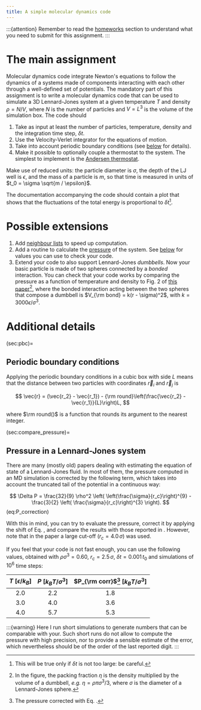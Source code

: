 ```yaml
---
title: A simple molecular dynamics code
---
```


:::{attention}
Remember to read the [homeworks](#sec:homeworks) section to understand what you need to submit for this assignment.
:::

# The main assignment

Molecular dynamics code integrate Newton's equations to follow the dynamics of a systems made of components interacting with each other through a well-defined set of potentials. The mandatory part of this assignment is to write a molecular dynamics code that can be used to simulate a 3D Lennard-Jones system at a given temperature $T$ and density $\rho = N / V$, where $N$ is the number of particles and $V = L^3$ is the volume of the simulation box. The code should 

1. Take as input at least the number of particles, temperature, density and the integration time step, $\delta t$.
2. Use the Velocity-Verlet integrator for the equations of motion.
3. Take into account periodic boundary conditions (see [below](#sec:pbc) for details).
4. Make it possible to optionally couple a thermostat to the system. The simplest to implement is the [Andersen thermostat](#sec:andersen_thermostat).

Make use of reduced units: the particle diameter is $\sigma$, the depth of the LJ well is $\epsilon$, and the mass of a particle is $m$, so that time is measured in units of $t_0 = \sigma \sqrt{m / \epsilon}$.

The documentation accompanying the code should contain a plot that shows that the fluctuations of the total energy is proportional to $\delta t$[^range_dt].

[^range_dt]: This will be true only if $\delta t$ is not too large: be careful.

# Possible extensions

1. Add [neighbour lists](#sec:neighbour_lists) to speed up computation.
2. Add a routine to calculate the [pressure](#sec:compute_pressure) of the system. See [below](#sec:compare_pressure) for values you can use to check your code.
3. Extend your code to also support Lennard-Jones *dumbbells*. Now your basic particle is made of two spheres connected by a *bonded* interaction. You can check that your code works by comparing the pressure as a function of temperature and density to Fig. 2 of [this paper](doi:10.1103/PhysRevE.107.034607)[^packing_fraction], where the bonded interaction acting between the two spheres that compose a dumbbell is $V_{\rm bond} = k(r - \sigma)^2$, with $k = 3000 \epsilon / \sigma^3$.

[^packing_fraction]: In the figure, the packing fraction $\eta$ is the density multiplied by the volume of a dumbbell, *e.g.* $\eta = \rho \pi \sigma^3 / 3$, where $\sigma$ is the diameter of a Lennard-Jones sphere.

# Additional details

(sec:pbc)=
## Periodic boundary conditions

Applying the periodic boundary conditions in a cubic box with side $L$ means that the distance between two particles with coordinates $\vec{r}_i$ and $\vec{r}_j$ is

$$
\vec{r} = (\vec{r_2} - \vec{r_1}) - {\rm round}\left(\frac{\vec{r_2} - \vec{r_1}}{L}\right)L,
$$

where $\rm round()$ is a function that rounds its argument to the nearest integer.

(sec:compare_pressure)=
## Pressure in a Lennard-Jones system

There are many (mostly old) papers dealing with estimating the equation of state of a Lennard-Jones fluid. In most of them, the pressure computed in an MD simulation is corrected by the following term, which takes into account the truncated tail of the potential in a continuous way:

$$
\Delta P = \frac{32}{9} \rho^2 \left( \left(\frac{\sigma}{r_c}\right)^{9} - \frac{3}{2} \left( \frac{\sigma}{r_c}\right)^{3} \right).
$$ (eq:P_correction)

With this in mind, you can try to evaluate the pressure, correct it by applying the shift of Eq. [](#eq:P_correction), and compare the results with those reported in [](doi:10.1080/00268979300100411). However, note that in the paper a large cut-off ($r_c = 4.0\, \sigma$) was used. 

If you feel that your code is not fast enough, you can use the following values, obtained with $\rho\sigma^3 = 0.60$, $r_c = 2.5 \, \sigma$, $\delta t = 0.001 \, t_0$ and simulations of $10^6$ time steps:

| $T$ [$\epsilon / k_B$] | $P$ [$k_B T / \sigma^3$] | $P_{\rm corr}$[^P_corrected] [$k_B T / \sigma^3$]|
| :---: | :---:| :---:|
| 2.0 | 2.2 | 1.8 |
| 3.0 | 4.0 | 3.6 |
| 4.0 | 5.7 | 5.3 |

:::{warning}
Here I run short simulations to generate numbers that can be comparable with your. Such short runs do not allow to compute the pressure with high precision, nor to provide a sensible estimate of the error, which nevertheless should be of the order of the last reported digit.
:::

[^P_corrected]: The pressure corrected with Eq. [](#eq:P_correction).
